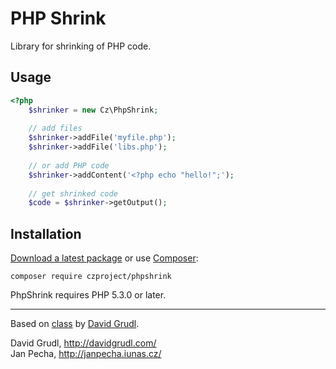 PHP Shrink
==========

Library for shrinking of PHP code.

Usage
-----

``` php
<?php
	$shrinker = new Cz\PhpShrink;
	
	// add files
	$shrinker->addFile('myfile.php');
	$shrinker->addFile('libs.php');
	
	// or add PHP code
	$shrinker->addContent('<?php echo "hello!";');
	
	// get shrinked code
	$code = $shrinker->getOutput();
```


Installation
------------

[Download a latest package](https://github.com/czproject/phpshrink/releases) or use [Composer](http://getcomposer.org/):

```
composer require czproject/phpshrink
```

PhpShrink requires PHP 5.3.0 or later.


------------------------------

Based on [class](https://github.com/nette/build-tools/blob/master/tasks/minify.php#L63) by [David Grudl](http://davidgrudl.com/).

David Grudl, http://davidgrudl.com/
<br>Jan Pecha, http://janpecha.iunas.cz/

